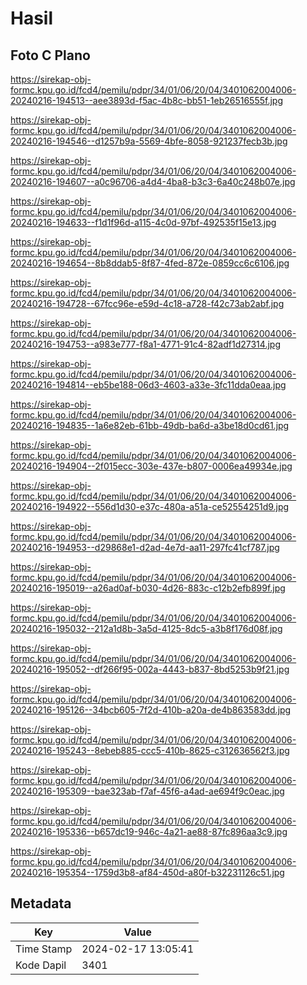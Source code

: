 # Hasil

## Foto C Plano

https://sirekap-obj-formc.kpu.go.id/fcd4/pemilu/pdpr/34/01/06/20/04/3401062004006-20240216-194513--aee3893d-f5ac-4b8c-bb51-1eb26516555f.jpg

https://sirekap-obj-formc.kpu.go.id/fcd4/pemilu/pdpr/34/01/06/20/04/3401062004006-20240216-194546--d1257b9a-5569-4bfe-8058-921237fecb3b.jpg

https://sirekap-obj-formc.kpu.go.id/fcd4/pemilu/pdpr/34/01/06/20/04/3401062004006-20240216-194607--a0c96706-a4d4-4ba8-b3c3-6a40c248b07e.jpg

https://sirekap-obj-formc.kpu.go.id/fcd4/pemilu/pdpr/34/01/06/20/04/3401062004006-20240216-194633--f1d1f96d-a115-4c0d-97bf-492535f15e13.jpg

https://sirekap-obj-formc.kpu.go.id/fcd4/pemilu/pdpr/34/01/06/20/04/3401062004006-20240216-194654--8b8ddab5-8f87-4fed-872e-0859cc6c6106.jpg

https://sirekap-obj-formc.kpu.go.id/fcd4/pemilu/pdpr/34/01/06/20/04/3401062004006-20240216-194728--67fcc96e-e59d-4c18-a728-f42c73ab2abf.jpg

https://sirekap-obj-formc.kpu.go.id/fcd4/pemilu/pdpr/34/01/06/20/04/3401062004006-20240216-194753--a983e777-f8a1-4771-91c4-82adf1d27314.jpg

https://sirekap-obj-formc.kpu.go.id/fcd4/pemilu/pdpr/34/01/06/20/04/3401062004006-20240216-194814--eb5be188-06d3-4603-a33e-3fc11dda0eaa.jpg

https://sirekap-obj-formc.kpu.go.id/fcd4/pemilu/pdpr/34/01/06/20/04/3401062004006-20240216-194835--1a6e82eb-61bb-49db-ba6d-a3be18d0cd61.jpg

https://sirekap-obj-formc.kpu.go.id/fcd4/pemilu/pdpr/34/01/06/20/04/3401062004006-20240216-194904--2f015ecc-303e-437e-b807-0006ea49934e.jpg

https://sirekap-obj-formc.kpu.go.id/fcd4/pemilu/pdpr/34/01/06/20/04/3401062004006-20240216-194922--556d1d30-e37c-480a-a51a-ce52554251d9.jpg

https://sirekap-obj-formc.kpu.go.id/fcd4/pemilu/pdpr/34/01/06/20/04/3401062004006-20240216-194953--d29868e1-d2ad-4e7d-aa11-297fc41cf787.jpg

https://sirekap-obj-formc.kpu.go.id/fcd4/pemilu/pdpr/34/01/06/20/04/3401062004006-20240216-195019--a26ad0af-b030-4d26-883c-c12b2efb899f.jpg

https://sirekap-obj-formc.kpu.go.id/fcd4/pemilu/pdpr/34/01/06/20/04/3401062004006-20240216-195032--212a1d8b-3a5d-4125-8dc5-a3b8f176d08f.jpg

https://sirekap-obj-formc.kpu.go.id/fcd4/pemilu/pdpr/34/01/06/20/04/3401062004006-20240216-195052--df266f95-002a-4443-b837-8bd5253b9f21.jpg

https://sirekap-obj-formc.kpu.go.id/fcd4/pemilu/pdpr/34/01/06/20/04/3401062004006-20240216-195126--34bcb605-7f2d-410b-a20a-de4b863583dd.jpg

https://sirekap-obj-formc.kpu.go.id/fcd4/pemilu/pdpr/34/01/06/20/04/3401062004006-20240216-195243--8ebeb885-ccc5-410b-8625-c312636562f3.jpg

https://sirekap-obj-formc.kpu.go.id/fcd4/pemilu/pdpr/34/01/06/20/04/3401062004006-20240216-195309--bae323ab-f7af-45f6-a4ad-ae694f9c0eac.jpg

https://sirekap-obj-formc.kpu.go.id/fcd4/pemilu/pdpr/34/01/06/20/04/3401062004006-20240216-195336--b657dc19-946c-4a21-ae88-87fc896aa3c9.jpg

https://sirekap-obj-formc.kpu.go.id/fcd4/pemilu/pdpr/34/01/06/20/04/3401062004006-20240216-195354--1759d3b8-af84-450d-a80f-b32231126c51.jpg


## Metadata

| Key        | Value               |
| ---------- | ------------------- |
| Time Stamp | 2024-02-17 13:05:41 |
| Kode Dapil | 3401                |



